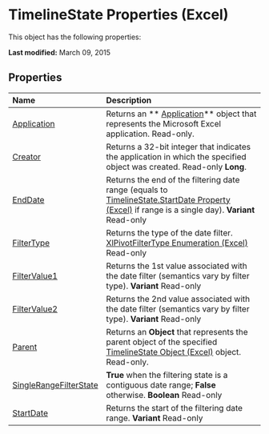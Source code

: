 
# TimelineState Properties (Excel)
This object has the following properties:

 **Last modified:** March 09, 2015


## Properties



|**Name**|**Description**|
|:-----|:-----|
| [Application](5b919557-9aeb-acc7-f717-8457f57e44fb.md)|Returns an  ** [Application](19b73597-5cf9-4f56-8227-b5211f657f6f.md)** object that represents the Microsoft Excel application. Read-only.|
| [Creator](aa6e35bb-531c-f501-23ef-f727db51f320.md)|Returns a 32-bit integer that indicates the application in which the specified object was created. Read-only  **Long**.|
| [EndDate](1d33ce70-32ed-a439-eb34-7305fd9557f2.md)|Returns the end of the filtering date range (equals to  [TimelineState.StartDate Property (Excel)](3de8df53-1a36-428e-50dd-c7f45aa73b25.md) if range is a single day). **Variant** Read-only|
| [FilterType](8ba72a5e-0b0b-2d15-ccea-fb2cda537aae.md)|Returns the type of the date filter.  [XlPivotFilterType Enumeration (Excel)](0ae3f0fe-02e3-b0f7-1506-1961c4adcd6c.md) Read-only|
| [FilterValue1](6e10c4c3-465c-e097-8b3d-a76f8e2594e0.md)|Returns the 1st value associated with the date filter (semantics vary by filter type).  **Variant** Read-only|
| [FilterValue2](c48ba531-70fd-25db-e61f-a8cccd99ca82.md)|Returns the 2nd value associated with the date filter (semantics vary by filter type).  **Variant** Read-only|
| [Parent](2d7c5eb8-dbf8-9c71-8606-06b665094ac7.md)|Returns an  **Object** that represents the parent object of the specified [TimelineState Object (Excel)](bb92fe09-3cce-8e10-3795-2b9089c27801.md) object. Read-only.|
| [SingleRangeFilterState](aca37428-83e9-cb54-f32a-675dfcac5d9f.md)| **True** when the filtering state is a contiguous date range; **False** otherwise. **Boolean** Read-only|
| [StartDate](3de8df53-1a36-428e-50dd-c7f45aa73b25.md)|Returns the start of the filtering date range.  **Variant** Read-only|
